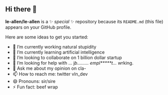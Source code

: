 ## Hi there 👋

**le-allen/le-allen** is a ✨ _special_ ✨ repository because its `README.md` (this file) appears on your GitHub profile.

Here are some ideas to get you started:

- 🔭 I’m currently working natural stupidity
- 🌱 I’m currently learning artificial intelligence
- 👯 I’m looking to collaborate on 1 billion dollar startup 
- 🤔 I’m looking for help with ... j*b......... empl*****t... w*rking.
- 💬 Ask me about my opinion on cla-
- 📫 How to reach me: twitter vln_dev
- 😄 Pronouns: sir/sire
- ⚡ Fun fact: beef wrap
